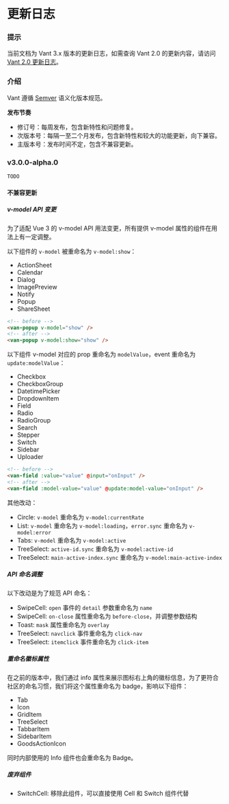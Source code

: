 # 更新日志

### 提示

当前文档为 Vant 3.x 版本的更新日志，如需查询 Vant 2.0 的更新内容，请访问 [Vant 2.0 更新日志](https://youzan.github.io/vant/#/zh-CN/changelog)。

### 介绍

Vant 遵循 [Semver](https://semver.org/lang/zh-CN/) 语义化版本规范。

**发布节奏**

- 修订号：每周发布，包含新特性和问题修复。
- 次版本号：每隔一至二个月发布，包含新特性和较大的功能更新，向下兼容。
- 主版本号：发布时间不定，包含不兼容更新。

### v3.0.0-alpha.0

`TODO`

#### 不兼容更新

##### v-model API 变更

为了适配 Vue 3 的 v-model API 用法变更，所有提供 v-model 属性的组件在用法上有一定调整。

以下组件的 `v-model` 被重命名为 `v-model:show`：

- ActionSheet
- Calendar
- Dialog
- ImagePreview
- Notify
- Popup
- ShareSheet

```html
<!-- before -->
<van-popup v-model="show" />
<!-- after -->
<van-popup v-model:show="show" />
```

以下组件 v-model 对应的 prop 重命名为 `modelValue`，event 重命名为 `update:modelValue`：

- Checkbox
- CheckboxGroup
- DatetimePicker
- DropdownItem
- Field
- Radio
- RadioGroup
- Search
- Stepper
- Switch
- Sidebar
- Uploader

```html
<!-- before -->
<van-field :value="value" @input="onInput" />
<!-- after -->
<van-field :model-value="value" @update:model-value="onInput" />
```

其他改动：

- Circle: `v-model` 重命名为 `v-model:currentRate`
- List: `v-model` 重命名为 `v-model:loading`，`error.sync` 重命名为 `v-model:error`
- Tabs: `v-model` 重命名为 `v-model:active`
- TreeSelect: `active-id.sync` 重命名为 `v-model:active-id`
- TreeSelect: `main-active-index.sync` 重命名为 `v-model:main-active-index`

##### API 命名调整

以下改动是为了规范 API 命名：

- SwipeCell: `open` 事件的 `detail` 参数重命名为 `name`
- SwipeCell: `on-close` 属性重命名为 `before-close`，并调整参数结构
- Toast: `mask` 属性重命名为 `overlay`
- TreeSelect: `navclick` 事件重命名为 `click-nav`
- TreeSelect: `itemclick` 事件重命名为 `click-item`

##### 重命名徽标属性

在之前的版本中，我们通过 info 属性来展示图标右上角的徽标信息，为了更符合社区的命名习惯，我们将这个属性重命名为 badge，影响以下组件：

- Tab
- Icon
- GridItem
- TreeSelect
- TabbarItem
- SidebarItem
- GoodsActionIcon

同时内部使用的 Info 组件也会重命名为 Badge。

##### 废弃组件

- SwitchCell: 移除此组件，可以直接使用 Cell 和 Switch 组件代替
